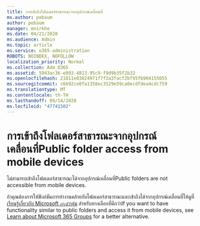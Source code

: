 ```yaml
---
title: การเข้าถึงโฟลเดอร์สาธารณะจากอุปกรณ์เคลื่อนที่
ms.author: pebaum
author: pebaum
manager: mnirkhe
ms.date: 04/21/2020
ms.audience: Admin
ms.topic: article
ms.service: o365-administration
ROBOTS: NOINDEX, NOFOLLOW
localization_priority: Normal
ms.collection: Adm_O365
ms.assetid: 5943ac36-e093-4813-95c9-f9d9b35f2b32
ms.openlocfilehash: 21811e03024971f7f2a3facf2bf95fb904155055
ms.sourcegitcommit: c6692ce0fa1358ec3529e59ca0ecdfdea4cdc759
ms.translationtype: MT
ms.contentlocale: th-TH
ms.lasthandoff: 09/14/2020
ms.locfileid: "47741502"
---
```

# <a name="public-folder-access-from-mobile-devices"></a><span data-ttu-id="f4835-102">การเข้าถึงโฟลเดอร์สาธารณะจากอุปกรณ์เคลื่อนที่</span><span class="sxs-lookup"><span data-stu-id="f4835-102">Public folder access from mobile devices</span></span>

<span data-ttu-id="f4835-103">ไม่สามารถเข้าถึงโฟลเดอร์สาธารณะได้จากอุปกรณ์เคลื่อนที่</span><span class="sxs-lookup"><span data-stu-id="f4835-103">Public folders are not accessible from mobile devices.</span></span>
  
<span data-ttu-id="f4835-104">ถ้าคุณต้องการให้ฟังก์ชันการทำงานคล้ายกับโฟลเดอร์สาธารณะและเข้าถึงได้จากอุปกรณ์เคลื่อนที่ให้ดูที่ [เรียนรู้เกี่ยวกับ Microsoft ๓๖๕กลุ่ม](https://support.office.com/article/learn-about-office-365-groups-b565caa1-5c40-40ef-9915-60fdb2d97fa2) สำหรับทางเลือกที่ดีกว่า</span><span class="sxs-lookup"><span data-stu-id="f4835-104">If you want to have functionality similar to public folders and access it from mobile devices, see [Learn about Microsoft 365 Groups](https://support.office.com/article/learn-about-office-365-groups-b565caa1-5c40-40ef-9915-60fdb2d97fa2) for a better alternative.</span></span>
  